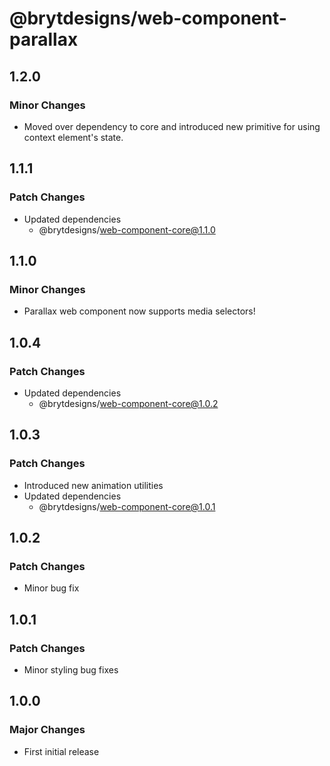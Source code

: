 # @brytdesigns/web-component-parallax

## 1.2.0

### Minor Changes

- Moved over dependency to core and introduced new primitive for using context element's state.

## 1.1.1

### Patch Changes

- Updated dependencies
  - @brytdesigns/web-component-core@1.1.0

## 1.1.0

### Minor Changes

- Parallax web component now supports media selectors!

## 1.0.4

### Patch Changes

- Updated dependencies
  - @brytdesigns/web-component-core@1.0.2

## 1.0.3

### Patch Changes

- Introduced new animation utilities
- Updated dependencies
  - @brytdesigns/web-component-core@1.0.1

## 1.0.2

### Patch Changes

- Minor bug fix

## 1.0.1

### Patch Changes

- Minor styling bug fixes

## 1.0.0

### Major Changes

- First initial release
